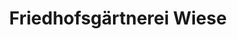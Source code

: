 ---
title: "Friedhofsgärtnerei Wiese"
url: /bochum/friedhofsgaertnerei-wiese-buselohstrasse/
shop: Blumen
---